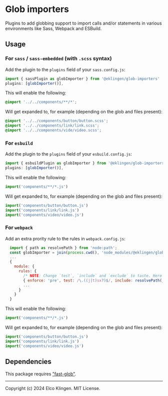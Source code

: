 
# Glob importers

Plugins to add globbing support to import calls and/or statements in various environments like Sass, Webpack and ESBuild.

## Usage

### For `sass` / `sass-embedded` (with `.scss` syntax)

Add the plugin to the `plugins` field of your `sass.config.js`:

```javascript
import { sassPlugin as globImporter } from '@eklingen/glob-importers'
plugins: [globImporter()],
```

This will enable the following:

```scss
@import '../../components/**/*';
```

Will get expanded to, for example (depending on the glob and files present):

```scss
@import '../../components/button/button.scss';
@import '../../components/link/link.scss';
@import '../../components/vide/video.scss';
```

### For `esbuild`

Add the plugin to the `plugins` field of your `esbuild.config.js`:

```javascript
import { esbuildPlugin as globImporter } from '@eklingen/glob-importers'
plugins: [globImporter()],
```

This will enable the following:

```javascript
import('components/**/*.js')
```

Will get expanded to, for example (depending on the glob and files present):

```javascript
import('components/button/button.js')
import('components/link/link.js')
import('components/video/video.js')
```

### For `webpack`

Add an extra prority rule to the rules in `webpack.config.js`:

```javascript
  import { path as resolvePath } from 'node:path';
  const globImporter = join(process.cwd(), 'node_modules/@eklingen/glob-importers/importers/webpack.js'); // This path has to resolve, since webpack loads it dynamically.
  ...
  {
    module: {
      rules: {
        /* NOTE: Change `test`, `include` and `exclude` to taste. Here sourcePath is the scripts root. The plugin tries to resolve the globs on the include paths. */
        { enforce: 'pre', test: /\.((j|t)sx?)$/, include: resolvePath(__dirname, sourcePath), exclude: /node_modules/, loader: globImporter, options: { test: '(import|require)', delimiter: '\n' } },
        ...
      }
    }
  }
```

This will enable the following:

```javascript
import('components/**/*.js')
```

Will get expanded to, for example (depending on the glob and files present):

```javascript
import('components/button/button.js')
import('components/link/link.js')
import('components/video/video.js')
```

## Dependencies

This package requires ["fast-glob"](https://www.npmjs.com/package/fast-glob).

---

Copyright (c) 2024 Elco Klingen. MIT License.

